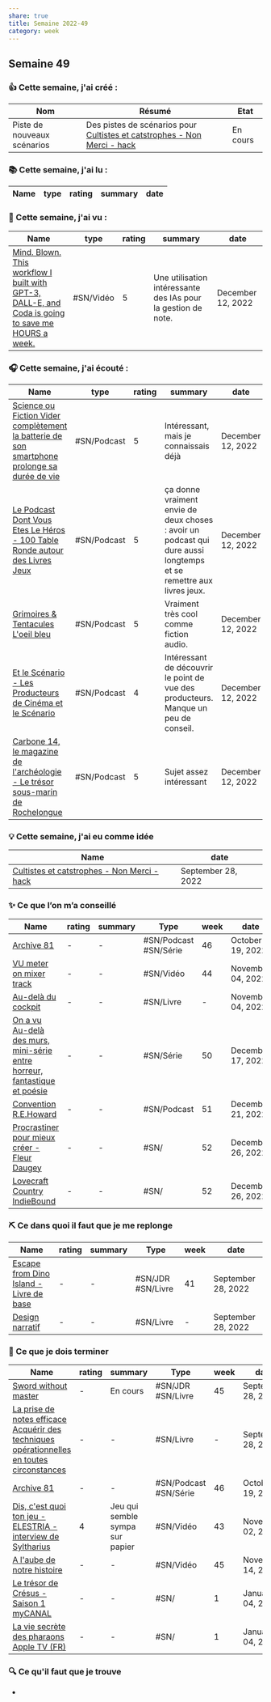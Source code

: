 ```yaml
---
share: true 
title: Semaine 2022-49
category: week
---
```

## Semaine 49

### 👍 **Cette semaine, j'ai créé :**

| Nom                         | Résumé                                                                       | Etat     |
| --------------------------- | ---------------------------------------------------------------------------- | -------- |
| Piste de nouveaux scénarios | Des pistes de scénarios pour [Cultistes et catstrophes - Non Merci - hack](../projets/C&C/NM/Cultistes%20et%20catstrophes%20-%20Non%20Merci%20-%20hack.md) | En cours | 

### 📚 Cette semaine, j'ai lu :

| Name | type | rating | summary | date |
| ---- | ---- | ------ | ------- | ---- |


### 🍿 Cette semaine, j'ai vu :

| Name                                                                                                                                                                                                                                       | type      | rating | summary                                                       | date              |
| ------------------------------------------------------------------------------------------------------------------------------------------------------------------------------------------------------------------------------------------ | --------- | ------ | ------------------------------------------------------------- | ----------------- |
| [Mind. Blown. This workflow I built with GPT-3, DALL-E, and Coda is going to save me HOURS a week.](../source/Mind.%20Blown.%20This%20workflow%20I%20built%20with%20GPT-3,%20DALL-E,%20and%20Coda%20is%20going%20to%20save%20me%20HOURS%20a%20week..md) | #SN/Vidéo | 5      | Une utilisation intéressante des IAs pour la gestion de note. | December 12, 2022 |


### 🎧 Cette semaine, j'ai écouté :


| Name                                                                                                                                                                                                                       | type        | rating | summary                                                                                                            | date              |
| -------------------------------------------------------------------------------------------------------------------------------------------------------------------------------------------------------------------------- | ----------- | ------ | ------------------------------------------------------------------------------------------------------------------ | ----------------- |
| [Science ou Fiction Vider complètement la batterie de son smartphone prolonge sa durée de vie](../source/Science%20ou%20Fiction%20Vider%20compl%C3%A8tement%20la%20batterie%20de%20son%20smartphone%20prolonge%20sa%20dur%C3%A9e%20de%20vie.md) | #SN/Podcast | 5      | Intéressant, mais je connaissais déjà                                                                              | December 12, 2022 |
| [Le Podcast Dont Vous Etes Le Héros - 100 Table Ronde autour des Livres Jeux](../source/Le%20Podcast%20Dont%20Vous%20Etes%20Le%20H%C3%A9ros%20-%20100%20Table%20Ronde%20autour%20des%20Livres%20Jeux.md)                           | #SN/Podcast | 5      | ça donne vraiment envie de deux choses : avoir un podcast qui dure aussi longtemps et se remettre aux livres jeux. | December 12, 2022 |
| [Grimoires & Tentacules L'oeil bleu](../source/Grimoires%20&%20Tentacules%20L'oeil%20bleu.md)                                                                                                             | #SN/Podcast | 5      | Vraiment très cool comme fiction audio.                                                                            | December 12, 2022 |
| [Et le Scénario - Les Producteurs de Cinéma et le Scénario](../source/Et%20le%20Sc%C3%A9nario%20-%20Les%20Producteurs%20de%20Cin%C3%A9ma%20et%20le%20Sc%C3%A9nario.md)                                                               | #SN/Podcast | 4      | Intéressant de découvrir le point de vue des producteurs. Manque un peu de conseil.                                | December 12, 2022 |
| [Carbone 14, le magazine de l'archéologie - Le trésor sous-marin de Rochelongue](../source/Carbone%2014,%20le%20magazine%20de%20l'arch%C3%A9ologie%20-%20Le%20tr%C3%A9sor%20sous-marin%20de%20Rochelongue.md)                     | #SN/Podcast | 5      | Sujet assez intéressant                                                                                            | December 12, 2022 |


### 💡 Cette semaine, j'ai eu comme idée

| Name                                                                                                                                                                | date               |
| ------------------------------------------------------------------------------------------------------------------------------------------------------------------- | ------------------ |
| [Cultistes et catstrophes - Non Merci - hack](../projets/C&C/NM/Cultistes%20et%20catstrophes%20-%20Non%20Merci%20-%20hack.md) | September 28, 2022 |


### ✨ Ce que l’on m’a conseillé

| Name                                                                                                                                                                           | rating | summary | Type                  | week | date              |
| ------------------------------------------------------------------------------------------------------------------------------------------------------------------------------ | ------ | ------- | --------------------- | ---- | ----------------- |
| [Archive 81](../source/Archive%2081.md)                                                                                                                   | \-     | \-      | #SN/Podcast #SN/Série | 46   | October 19, 2022  |
| [VU meter on mixer track](../source/VU%20meter%20on%20mixer%20track.md)                                                                                         | \-     | \-      | #SN/Vidéo             | 44   | November 04, 2022 |
| [Au-delà du cockpit](Au-del%C3%A0%20du%20cockpit.md)                                                                                                   | \-     | \-      | #SN/Livre             | \-   | November 04, 2022 |
| [On a vu Au-delà des murs, mini-série entre horreur, fantastique et poésie](../source/On%20a%20vu%20Au-del%C3%A0%20des%20murs,%20mini-s%C3%A9rie%20entre%20horreur,%20fantastique%20et%20po%C3%A9sie.md) | \-     | \-      | #SN/Série             | 50   | December 17, 2022 |
| [Convention R.E.Howard](../source/Convention%20R.E.Howard.md)                                                                                                         | \-     | \-      | #SN/Podcast           | 51   | December 21, 2022 |
| [Procrastiner pour mieux créer - Fleur Daugey](../source/Procrastiner%20pour%20mieux%20cr%C3%A9er%20-%20Fleur%20Daugey.md)                                                           | \-     | \-      | #SN/                  | 52   | December 26, 2022 |
| [Lovecraft Country  IndieBound](../source/Lovecraft%20Country%20%20IndieBound.md)                                                                                         | \-     | \-      | #SN/                  | 52   | December 26, 2022 |


### ⛏️ Ce dans quoi il faut que je me replonge

| Name                                                                                                                   | rating | summary | Type              | week | date               |
| ---------------------------------------------------------------------------------------------------------------------- | ------ | ------- | ----------------- | ---- | ------------------ |
| [Escape from Dino Island - Livre de base](Escape%20from%20Dino%20Island%20-%20Livre%20de%20base.md) | \-     | \-      | #SN/JDR #SN/Livre | 41   | September 28, 2022 |
| [Design narratif](Design%20narratif.md)                                                 | \-     | \-      | #SN/Livre         | \-   | September 28, 2022 |

### 🏁 Ce que je dois terminer

| Name                                                                                                                                                                                                                         | rating | summary                         | Type                  | week | date               |
| ---------------------------------------------------------------------------------------------------------------------------------------------------------------------------------------------------------------------------- | ------ | ------------------------------- | --------------------- | ---- | ------------------ |
| [Sword without master](../source/Sword%20without%20master.md)                                                                                                                                                   | \-     | En cours                        | #SN/JDR #SN/Livre     | 45   | September 28, 2022 |
| [La prise de notes efficace Acquérir des techniques opérationnelles en toutes circonstances](La%20prise%20de%20notes%20efficace%20Acqu%C3%A9rir%20des%20techniques%20op%C3%A9rationnelles%20en%20toutes%20circonstances.md) | \-     | \-                              | #SN/Livre             | \-   | September 28, 2022 |
| [Archive 81](../source/Archive%2081.md)                                                                                                                                                                 | \-     | \-                              | #SN/Podcast #SN/Série | 46   | October 19, 2022   |
| [Dis, c'est quoi ton jeu - ELESTRIA - interview de Syltharius](../source/Dis,%20c'est%20quoi%20ton%20jeu%20-%20ELESTRIA%20-%20interview%20de%20Syltharius.md)                                                             | 4      | Jeu qui semble sympa sur papier | #SN/Vidéo             | 43   | November 02, 2022  |
| [A l'aube de notre histoire](../source/A%20l'aube%20de%20notre%20histoire.md)                                                                                                                                 | \-     | \-                              | #SN/Vidéo             | 45   | November 14, 2022  |
| [Le trésor de Crésus - Saison 1  myCANAL](../source/Le%20tr%C3%A9sor%20de%20Cr%C3%A9sus%20-%20Saison%201%20%20myCANAL.md)                                                                                                                   | \-     | \-                              | #SN/                  | 1    | January 04, 2023   |
| [La vie secrète des pharaons  Apple TV (FR)](9999%20Inbox/to%20note/La%20vie%20secr%C3%A8te%20des%20pharaons%20%20Apple%20TV%20(FR).md)                                                                                                             | \-     | \-                              | #SN/                  | 1    | January 04, 2023   |


### 🔍 Ce qu'il faut que je trouve
- 